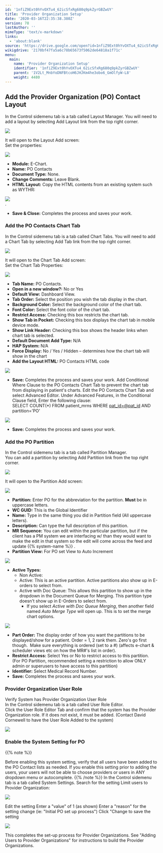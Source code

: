 ```yaml
---
id: '1nfiZ9Ext0hYvOXTu4_62icSfxRg680q9pkZyrGBZwUY'
title: 'Provider Organization Setup'
date: '2020-03-16T22:35:38.380Z'
version: 78
lastAuthor: ''
mimeType: 'text/x-markdown'
links:
  - 'about:blank'
source: 'https://drive.google.com/open?id=1nfiZ9Ext0hYvOXTu4_62icSfxRg680q9pkZyrGBZwUY'
wikigdrive: '2170bf47fa5a6c78b65673f5062de64818a1f71c'
menu:
  main:
    name: 'Provider Organization Setup'
    identifier: '1nfiZ9Ext0hYvOXTu4_62icSfxRg680q9pkZyrGBZwUY'
    parent: '1V2Lt_MnbYoDNFBtcoH6JHJKm4he3obo6_GmOlfyW-L8'
    weight: 4480
---
```

## Add the Provider Organization (PO) Contact Layout  
  
In the Control sidemenu tab is a tab called Layout Manager. You will need to add a layout by selecting Add Layout link from the top right corner.
  
![](../provider-organization-setup.assets/874361530ef8807849cd2b5c400a925e.png)  

It will open to the Layout Add screen:  
Set the properties:
  
![](../provider-organization-setup.assets/2ce77c638f531fb64a3408bfd8ea5181.png)  

* <strong>Module:</strong> E-Chart.
* <strong>Name:</strong> PO Contacts
* <strong>Document Type:</strong> None.
* <strong>Change Comments:</strong> Leave Blank.
* <strong>HTML Layout:</strong> Copy the HTML contents from an existing system such as WYTHR:
  
![](../provider-organization-setup.assets/2d47535f334c7353c08dcd8df614ded0.png)  
.
* <strong>Save & Close:</strong> Completes the process and saves your work.
  
### Add the PO Contacts Chart Tab  
  
In the Control sidemenu tab is a tab called Chart Tabs. You will need to add a Chart Tab by selecting Add Tab link from the top right corner.
  
![](../provider-organization-setup.assets/ac6b39d25f21e33d3da6fda477fb0b8e.png)  

It will open to the Chart Tab Add screen:  
Set the Chart Tab Properties:
  
![](../provider-organization-setup.assets/62687b8dcfabdf415df15fcb68399df8.png)  

* <strong>Tab Name:</strong> PO Contacts.
* <strong>Open in a new window?:</strong> No or Yes
* <strong>Default View:</strong> Dashboard View.
* <strong>Tab Order:</strong> Select the position you wish the tab display in the chart.
* <strong>Background Color:</strong> Select the background color of the chart tab.
* <strong>Font Color:</strong> Select the font color of the chart tab.
* <strong>Restrict Access:</strong> Checking this box restricts the chart tab.
* <strong>Show Tab in Pocket:</strong> Checking this box displays the chart tab in mobile device mode.
* <strong>Show Link Header:</strong> Checking this box shows the header links when chart tab is selected.
* <strong>Default Document Add Type:</strong> N/A
* <strong>HAP System:</strong> N/A
* <strong>Force Display:</strong> No / Yes / Hidden – determines how the chart tab will show in the chart
* <strong>Add the Layout HTML:</strong> PO Contacts HTML code
  
![](../provider-organization-setup.assets/22dad32c1926482e18c93f72c42cc085.png)  

* <strong>Save:</strong> Completes the process and saves your work.
Add Conditional Where Clause to the PO Contacts Chart Tab to prevent the chart tab from displaying in patient's charts. Edit the PO Contacts Chart Tab and select Advanced Editor. Under Advanced Features, in the Conditional Clause field, Enter the following clause:  
SELECT COUNT(*) FROM patient_mrns WHERE [pat_id=@pat_id](about:blank) AND partition='PO'
  
![](../provider-organization-setup.assets/625337e714d4ec012dd613a11e43cdff.png)  

* <strong>Save:</strong> Completes the process and saves your work.
  
### Add the PO Partition  
  
In the Control sidemenu tab is a tab called Partition Manager.  
You can add a partition by selecting Add Partition link from the top right corner.
  
![](../provider-organization-setup.assets/4b0f4550e155ee22b53f0712c79ce855.png)  

It will open to the Partition Add screen:
  
![](../provider-organization-setup.assets/63853420149796d8ee4401cdf255ca57.png)  

* <strong>Partition:</strong> Enter PO for the abbreviation for the partition. <strong>Must</strong> be in uppercase letters.
* <strong>WC GUID:</strong> This is the Global Identifier
* <strong>Name:</strong> Type in the same thing you did in Partition field (All uppercase letters).
* <strong>Description:</strong> Can type the full description of this partition.
* <strong>MR Sequence:</strong> You can edit within the particular partition, but if the client has a PM system we are interfacing w/ than they would want to make the edit in that system so the edit will come across the feed and update {{% system-name %}} .
* <strong>Partition View:</strong> For PO set View to Auto Increment
  
![](../provider-organization-setup.assets/f28fa8400b4c5121b99d3481cf3fc00a.png)  

* <strong>Active Types:</strong>
   * Non Active:
   * Active: This is an active partition. Active partitions also show up in E-orders to select from.
   * Active with Doc Queue: This allows this partition to show up in the dropdown in the Document Queue for Merging. This partition type doesn't show up in E-Orders to select from.
      * If you select <em>Active with Doc Queue Merging</em>, then another field named <em>Auto Merge Type</em> will open up. This is to set the merge chart options.
  
![](../provider-organization-setup.assets/2736685c1c0a989f298bbebca582d99b.png)  

* <strong>Part Order:</strong> The display order of how you want the partitions to be displayed/show for a patient. Order = 1, 2 rank them. Zero's go first though.  Make sure everything is ordered (set to a #) (affects e-chart & scheduler views etc on how the MR#'s list in order).
* <strong>Restrict Access:</strong> Select Yes or No to restrict access to this partition. (For PO Partition, recommended setting a restriction to allow ONLY admin or superusers to have access to this partition)
* <strong>Identifier:</strong> Select Medical Record Number.
* <strong>Save:</strong> Completes the process and saves your work.
  
### Provider Organization User Role  
  
Verify System has Provider Organization User Role  
In the Control sidemenu tab is a tab called User Role Editor.  
Click the User Role Editor Tab and confirm that the system has the Provider Organization role. If it does not exist, it must be added. (Contact David Cornewell to have the User Role Added to the system)
  
![](../provider-organization-setup.assets/15340eaa9fa24c57ab18b5be7a30a056.png)  

  
### Enable the System Setting for PO  
  
{{% note %}}

Before enabling this system setting, verify that all users have been added to the PO Contact lists as needed. If you enable this setting prior to adding the users, your users will not be able to choose providers or users in ANY dropdown menu or autocomplete.
{{% /note %}}
In the Control sidemenu tab is a tab called System Settings. Search for the setting Limit users to Provider Organization:
  
![](../provider-organization-setup.assets/8cbdafbbd4cc64cfe5d49c00c9c8e604.png)  

Edit the setting
Enter a "value" of 1 (as shown)
Enter a "reason" for the setting change (ie: "Initial PO set up process")
Click "Change to save the setting
  
![](../provider-organization-setup.assets/eab8e3c24e8e0ab4b420e8afe285437c.png)  

This completes the set-up process for Provider Organizations.
See "Adding Users to Provider Organizations" for instructions to build the Provider Organizations.
